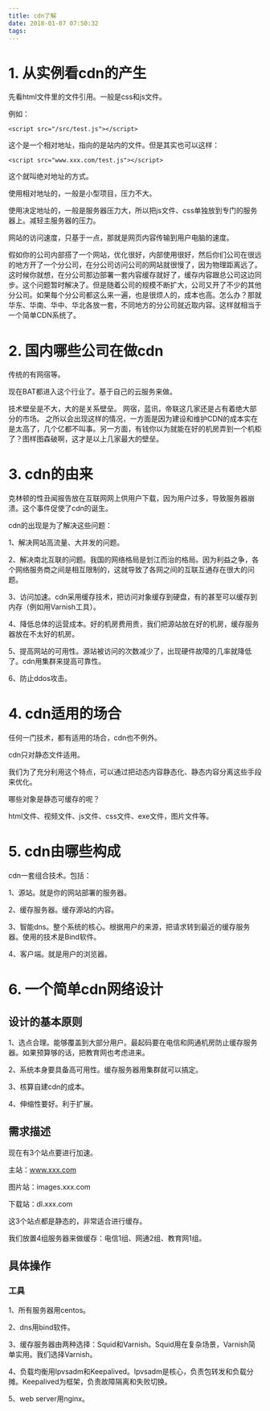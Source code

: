 ```yaml
---
title: cdn了解
date: 2018-01-07 07:50:32
tags:
---
```




# 1. 从实例看cdn的产生

先看html文件里的文件引用。一般是css和js文件。

例如：

```
<script src="/src/test.js"></script>
```

这个是一个相对地址，指向的是站内的文件。但是其实也可以这样：

```
<script src="www.xxx.com/test.js"></script>
```

这个就叫绝对地址的方式。

使用相对地址的，一般是小型项目，压力不大。

使用决定地址的，一般是服务器压力大，所以把js文件、css单独放到专门的服务器上。减轻主服务器的压力。

网站的访问速度，只基于一点，那就是网页内容传输到用户电脑的速度。

假如你的公司内部搭了一个网站，优化很好，内部使用很好，然后你们公司在很远的地方开了一个分公司，在分公司访问公司的网站就很慢了，因为物理距离远了。这时候你就想，在分公司那边部署一套内容缓存就好了，缓存内容跟总公司这边同步。这个问题暂时解决了。但是随着公司的规模不断扩大，公司又开了不少的其他分公司。如果每个分公司都这么来一遍，也是很烦人的，成本也高。怎么办？那就华东、华南、华中、华北各放一套，不同地方的分公司就近取内容。这样就相当于一个简单CDN系统了。

# 2. 国内哪些公司在做cdn

传统的有网宿等。

现在BAT都进入这个行业了。基于自己的云服务来做。

技术壁垒是不大，大的是关系壁垒。
网宿，蓝讯，帝联这几家还是占有着绝大部分的市场。
之所以会出现这样的情况，一方面是因为建设和维护CDN的成本实在是太高了，几个亿都不叫事。另一方面，有钱你以为就能在好的机房弄到一个机柜了？图样图森破啊，这才是以上几家最大的壁垒。



# 3. cdn的由来

克林顿的性丑闻报告放在互联网网上供用户下载，因为用户过多，导致服务器崩溃。这个事件促使了cdn的诞生。

cdn的出现是为了解决这些问题：

1、解决网站高流量、大并发的问题。

2、解决南北互联的问题。我国的网络格局是划江而治的格局。因为利益之争，各个网络服务商之间是相互限制的，这就导致了各网之间的互联互通存在很大的问题。

3、访问加速。cdn采用缓存技术，把访问对象缓存到硬盘，有的甚至可以缓存到内存（例如用Varnish工具）。

4、降低总体的运营成本。好的机房费用贵，我们把源站放在好的机房，缓存服务器放在不太好的机房。

5、提高网站的可用性。源站被访问的次数减少了，出现硬件故障的几率就降低了。cdn用集群来提高可靠性。

6、防止ddos攻击。

# 4. cdn适用的场合

任何一门技术，都有适用的场合，cdn也不例外。

cdn只对静态文件适用。

我们为了充分利用这个特点，可以通过把动态内容静态化、静态内容分离这些手段来优化。

哪些对象是静态可缓存的呢？

html文件、视频文件、js文件、css文件、exe文件，图片文件等。



# 5. cdn由哪些构成

cdn一套组合技术。包括：

1、源站。就是你的网站部署的服务器。

2、缓存服务器。缓存源站的内容。

3、智能dns。整个系统的核心。根据用户的来源，把请求转到最近的缓存服务器。使用的技术是Bind软件。

4、客户端。就是用户的浏览器。

# 6. 一个简单cdn网络设计



## 设计的基本原则

1、选点合理。能够覆盖到大部分用户。最起码要在电信和网通机房防止缓存服务器。如果预算够的话，把教育网也考虑进来。

2、系统本身要具备高可用性。缓存服务器用集群就可以搞定。

3、核算自建cdn的成本。

4、伸缩性要好。利于扩展。

## 需求描述

现在有3个站点要进行加速。

主站：www.xxx.com

图片站：images.xxx.com

下载站：dl.xxx.com

这3个站点都是静态的，非常适合进行缓存。

我们放置4组服务器来做缓存：电信1组、网通2组、教育网1组。



## 具体操作

### 工具

1、所有服务器用centos。

2、dns用bind软件。

3、缓存服务器由两种选择：Squid和Varnish。Squid用在复杂场景，Varnish简单实用。我们选择Varnish。

4、负载均衡用Ipvsadm和Keepalived。Ipvsadm是核心，负责包转发和负载分摊。Keepalived为框架，负责故障隔离和失败切换。

5、web server用nginx。



